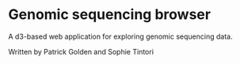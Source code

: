 # Genomic sequencing browser

A d3-based web application for exploring genomic sequencing data.

Written by Patrick Golden and Sophie Tintori
